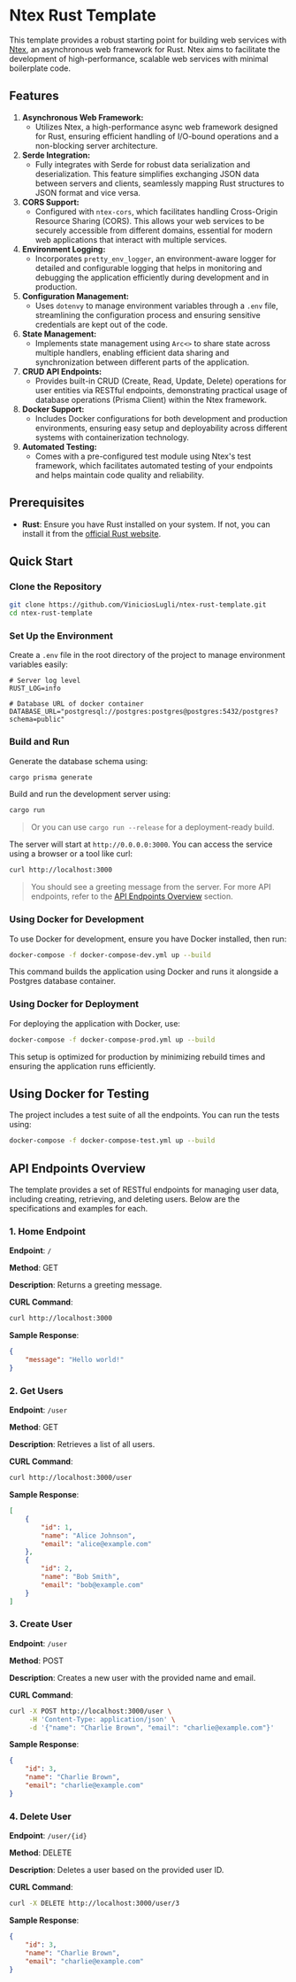 # Ntex Rust Template

This template provides a robust starting point for building web services with [Ntex](https://github.com/ntex-rs/ntex), an asynchronous web framework for Rust. Ntex aims to facilitate the development of high-performance, scalable web services with minimal boilerplate code.

## Features

1. **Asynchronous Web Framework:**
    - Utilizes Ntex, a high-performance async web framework designed for Rust, ensuring efficient handling of I/O-bound operations and a non-blocking server architecture.
2. **Serde Integration:**
    - Fully integrates with Serde for robust data serialization and deserialization. This feature simplifies exchanging JSON data between servers and clients, seamlessly mapping Rust structures to JSON format and vice versa.
3. **CORS Support:**
    - Configured with `ntex-cors`, which facilitates handling Cross-Origin Resource Sharing (CORS). This allows your web services to be securely accessible from different domains, essential for modern web applications that interact with multiple services.
4. **Environment Logging:**
    - Incorporates `pretty_env_logger`, an environment-aware logger for detailed and configurable logging that helps in monitoring and debugging the application efficiently during development and in production.
5. **Configuration Management:**
    - Uses `dotenvy` to manage environment variables through a `.env` file, streamlining the configuration process and ensuring sensitive credentials are kept out of the code.
6. **State Management:**
    - Implements state management using `Arc<>` to share state across multiple handlers, enabling efficient data sharing and synchronization between different parts of the application.
7. **CRUD API Endpoints:**
    - Provides built-in CRUD (Create, Read, Update, Delete) operations for user entities via RESTful endpoints, demonstrating practical usage of database operations (Prisma Client) within the Ntex framework.
8. **Docker Support:**
    - Includes Docker configurations for both development and production environments, ensuring easy setup and deployability across different systems with containerization technology.
9. **Automated Testing:**
    - Comes with a pre-configured test module using Ntex's test framework, which facilitates automated testing of your endpoints and helps maintain code quality and reliability.

## Prerequisites

-   **Rust**: Ensure you have Rust installed on your system. If not, you can install it from the [official Rust website](https://www.rust-lang.org/tools/install).

## Quick Start

### Clone the Repository

```bash
git clone https://github.com/ViniciosLugli/ntex-rust-template.git
cd ntex-rust-template
```

### Set Up the Environment

Create a `.env` file in the root directory of the project to manage environment variables easily:

```plaintext
# Server log level
RUST_LOG=info

# Database URL of docker container
DATABASE_URL="postgresql://postgres:postgres@postgres:5432/postgres?schema=public"
```

### Build and Run

Generate the database schema using:

```bash
cargo prisma generate
```

Build and run the development server using:

```bash
cargo run
```

> Or you can use `cargo run --release` for a deployment-ready build.

The server will start at `http://0.0.0.0:3000`. You can access the service using a browser or a tool like curl:

```bash
curl http://localhost:3000
```

> You should see a greeting message from the server. For more API endpoints, refer to the [API Endpoints Overview](#api-endpoints-overview) section.

### Using Docker for Development

To use Docker for development, ensure you have Docker installed, then run:

```bash
docker-compose -f docker-compose-dev.yml up --build
```

This command builds the application using Docker and runs it alongside a Postgres database container.

### Using Docker for Deployment

For deploying the application with Docker, use:

```bash
docker-compose -f docker-compose-prod.yml up --build
```

This setup is optimized for production by minimizing rebuild times and ensuring the application runs efficiently.

## Using Docker for Testing

The project includes a test suite of all the endpoints. You can run the tests using:

```bash
docker-compose -f docker-compose-test.yml up --build
```

## API Endpoints Overview

The template provides a set of RESTful endpoints for managing user data, including creating, retrieving, and deleting users. Below are the specifications and examples for each.

### 1. Home Endpoint

**Endpoint**: `/`

**Method**: GET

**Description**: Returns a greeting message.

**CURL Command**:

```bash
curl http://localhost:3000
```

**Sample Response**:

```json
{
	"message": "Hello world!"
}
```

### 2. Get Users

**Endpoint**: `/user`

**Method**: GET

**Description**: Retrieves a list of all users.

**CURL Command**:

```bash
curl http://localhost:3000/user
```

**Sample Response**:

```json
[
	{
		"id": 1,
		"name": "Alice Johnson",
		"email": "alice@example.com"
	},
	{
		"id": 2,
		"name": "Bob Smith",
		"email": "bob@example.com"
	}
]
```

### 3. Create User

**Endpoint**: `/user`

**Method**: POST

**Description**: Creates a new user with the provided name and email.

**CURL Command**:

```bash
curl -X POST http://localhost:3000/user \
     -H 'Content-Type: application/json' \
     -d '{"name": "Charlie Brown", "email": "charlie@example.com"}'
```

**Sample Response**:

```json
{
	"id": 3,
	"name": "Charlie Brown",
	"email": "charlie@example.com"
}
```

### 4. Delete User

**Endpoint**: `/user/{id}`

**Method**: DELETE

**Description**: Deletes a user based on the provided user ID.

**CURL Command**:

```bash
curl -X DELETE http://localhost:3000/user/3
```

**Sample Response**:

```json
{
	"id": 3,
	"name": "Charlie Brown",
	"email": "charlie@example.com"
}
```
